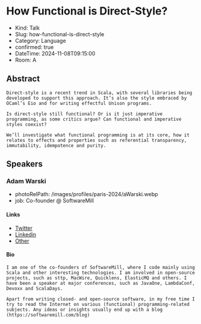 # How Functional is Direct-Style?

- Kind: Talk
- Slug: how-functional-is-direct-style
- Category: Language
- confirmed: true
- DateTime: 2024-11-08T09:15:00
- Room: A

## Abstract

```
Direct-style is a recent trend in Scala, with several libraries being developed to support this approach. It’s also the style embraced by OCaml’s Eio and for writing effectful Unison programs.

Is direct-style still functional? Or is it just imperative programming, as some critics argue? Can functional and imperative styles coexist?

We’ll investigate what functional programming is at its core, how it relates to effects and properties such as referential transparency, immutability, idempotence and purity.
```

## Speakers

### Adam Warski

- photoRelPath: /images/profiles/paris-2024/aWarski.webp
- job: Co-founder @ SoftwareMill

#### Links

- [Twitter](http://twitter.com/adamwarski)
- [Linkedin](https://www.linkedin.com/in/adamwarski)
- [Other](http://softwaremill.com)

#### Bio

```
I am one of the co-founders of SoftwareMill, where I code mainly using Scala and other interesting technologies. I am involved in open-source projects, such as sttp, MacWire, Quicklens, ElasticMQ and others. I have been a speaker at major conferences, such as JavaOne, LambdaConf, Devoxx and ScalaDays.

Apart from writing closed- and open-source software, in my free time I try to read the Internet on various (functional) programming-related subjects. Any ideas or insights usually end up with a blog (https://softwaremill.com/blog)
```
